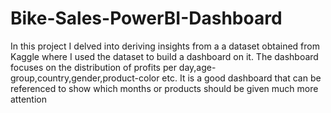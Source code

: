 # Bike-Sales-PowerBI-Dashboard

In this project I delved into deriving insights from a a dataset obtained from Kaggle where I used the dataset to build a dashboard on it.
The dashboard focuses on the distribution of profits per day,age-group,country,gender,product-color etc. It is a good dashboard that can be referenced to show which months or products should be given much more attention
